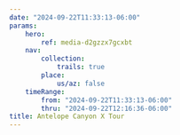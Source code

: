 ```yaml
---
date: "2024-09-22T11:33:13-06:00"
params:
    hero:
        ref: media-d2gzzx7gcxbt
    nav:
        collection:
            trails: true
        place:
            us/az: false
    timeRange:
        from: "2024-09-22T11:33:13-06:00"
        thru: "2024-09-22T12:16:36-06:00"
title: Antelope Canyon X Tour
---
```

